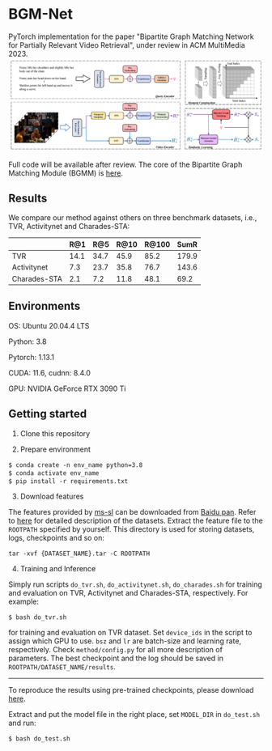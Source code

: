 # BGM-Net
PyTorch implementation for the paper "Bipartite Graph Matching Network for Partially Relevant Video Retrieval", under review in ACM MultiMedia 2023.
![model_overview](./assets/arch.png)

Full code will be available after review. The core of the Bipartite Graph Matching Module (BGMM) is [here](./gadgets/match.py).
## Results
We compare our method against others on three benchmark datasets, i.e., TVR, Activitynet and Charades-STA:

|              | R@1  | R@5  | R@10 | R@100 | SumR  |
|--------------|------|------|------|-------|-------|
| TVR          | 14.1 | 34.7 | 45.9 | 85.2  | 179.9 |
| Activitynet  | 7.3  | 23.7 | 35.8 | 76.7  | 143.6 |
| Charades-STA | 2.1  | 7.2  | 11.8 | 48.1  | 69.2  |

## Environments

OS: Ubuntu 20.04.4 LTS 

Python: 3.8

Pytorch: 1.13.1

CUDA: 11.6, cudnn: 8.4.0

GPU: NVIDIA GeForce RTX 3090 Ti

## Getting started
1. Clone this repository

2. Prepare environment

```shell
$ conda create -n env_name python=3.8
$ conda activate env_name
$ pip install -r requirements.txt
```

3. Download features

The features provided by [ms-sl](https://github.com/HuiGuanLab/ms-sl) can be downloaded from [Baidu pan](https://pan.baidu.com/s/1UNu67hXCbA6ZRnFVPVyJOA?pwd=8bh4).
Refer to [here](https://github.com/HuiGuanLab/ms-sl/tree/main/dataset) for detailed description of the datasets.
Extract the feature file to the `ROOTPATH` specified by yourself. This directory is used for storing datasets, logs, checkpoints and so on:
```shell
tar -xvf {DATASET_NAME}.tar -C ROOTPATH
```
4. Training and Inference

Simply run scripts `do_tvr.sh`, `do_activitynet.sh`, `do_charades.sh` for training and evaluation on TVR, Activitynet and Charades-STA, respectively. For example:
```shell
$ bash do_tvr.sh
```
for training and evaluation on TVR dataset.
Set `device_ids` in the script to assign which GPU to use.
`bsz` and `lr` are batch-size and learning rate, respectively.
Check `method/config.py` for all more description of parameters.
The best checkpoint and the log should be saved in `ROOTPATH/DATASET_NAME/results`.

***
To reproduce the results using pre-trained checkpoints, please download [here](https://pan.baidu.com/s/1JJhkXX2Zi9e9KkThxYK_AA?pwd=b6di).

Extract and put the model file in the right place, set `MODEL_DIR` in `do_test.sh` and run:
```
$ bash do_test.sh
```

